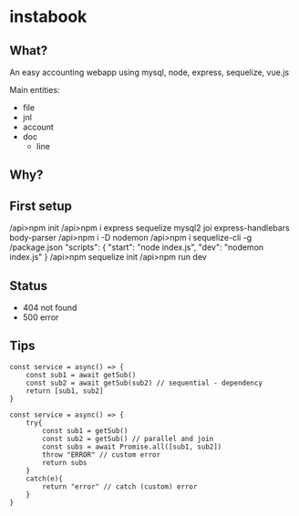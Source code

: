 # instabook

What?
---
An easy accounting webapp using mysql, node, express, sequelize, vue.js

Main entities: 
- file
- jnl
- account
- doc
    - line

Why?
---

First setup
---
/api>npm init
/api>npm i express sequelize mysql2 joi express-handlebars body-parser
/api>npm i -D nodemon
/api>npm i sequelize-cli -g
/package.json
    "scripts": {
        "start": "node index.js",
        "dev": "nodemon index.js"
    }
/api>npm sequelize init
/api>npm run dev

Status
---
- 404 not found
- 500 error

Tips
---

```
const service = async() => {
    const sub1 = await getSub()
    const sub2 = await getSub(sub2) // sequential - dependency
    return [sub1, sub2]
}

const service = async() => {
    try{
        const sub1 = getSub()
        const sub2 = getSub() // parallel and join
        const subs = await Promise.all([sub1, sub2])
        throw "ERROR" // custom error
        return subs
    }
    catch(e){
        return "error" // catch (custom) error
    }
}
```